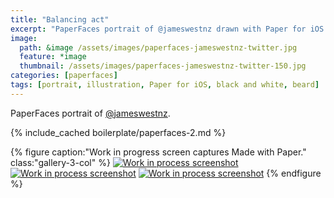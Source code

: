 ```yaml
---
title: "Balancing act"
excerpt: "PaperFaces portrait of @jameswestnz drawn with Paper for iOS on an iPad."
image: 
  path: &image /assets/images/paperfaces-jameswestnz-twitter.jpg 
  feature: *image
  thumbnail: /assets/images/paperfaces-jameswestnz-twitter-150.jpg
categories: [paperfaces]
tags: [portrait, illustration, Paper for iOS, black and white, beard]
---
```


PaperFaces portrait of [@jameswestnz](https://twitter.com/jameswestnz).

{% include_cached boilerplate/paperfaces-2.md %}

{% figure caption:"Work in progress screen captures Made with Paper." class:"gallery-3-col" %}
[![Work in process screenshot](/assets/images/paperfaces-jameswestnz-process-1-600.jpg)](/assets/images/paperfaces-jameswestnz-process-1-lg.jpg) [![Work in process screenshot](/assets/images/paperfaces-jameswestnz-process-2-600.jpg)](/assets/images/paperfaces-jameswestnz-process-2-lg.jpg) [![Work in process screenshot](/assets/images/paperfaces-jameswestnz-process-3-600.jpg)](/assets/images/paperfaces-jameswestnz-process-3-lg.jpg)
{% endfigure %}
